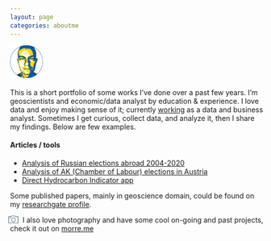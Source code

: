 ```yaml
---
layout: page
categories: aboutme
---
```

<a href = "https://www.linkedin.com/in/itishchenko/"><img src="/images/me_round.png" alt="me" style="height:65px; width:65px;" href="google.com"/> </a><br>  
This is a short portfolio of some works I’ve done over a past few years. I’m geoscientists and economic/data analyst by education & experience. I love data and enjoy making sense of it; currently [working](https://www.linkedin.com/in/itishchenko/ "LinkedIn") as a data and business analyst. Sometimes I get curious, collect data, and analyze it, then I share my findings. Below are few examples.

#### Articles / tools
- [Analysis of Russian elections abroad 2004-2020](https://vearlen.github.io/RU_Elections_04-24/)
- [Analysis of AK (Chamber of Labour) elections in Austria](https://vearlen.github.io/ak_wahl/)
- [Direct Hydrocarbon Indicator app](https://dhiapp.com/)    
  
Some published papers, mainly in geoscience domain, could be found on my [researchgate profile](https://www.researchgate.net/profile/Ilya-Tishchenko/research).


<img src="/images/photo_camera.svg" style="height:25px; margin:-6px"/> &nbsp; I also love photography and have some cool on-going and past projects, check it out on [morre.me](https://morre.me "Photo portfolio")

